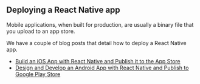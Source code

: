 ## Deploying a React Native app

Mobile applications, when built for production, are usually a binary file that you upload to an app store.

We have a couple of blog posts that detail how to deploy a React Native app.

- [Build an iOS App with React Native and Publish it to the App Store](https://developer.okta.com/blog/2019/04/05/react-native-ios-app-store)
- [Design and Develop an Android App with React Native and Publish to Google Play Store](https://developer.okta.com/blog/2018/12/26/react-native-android-play-store)

